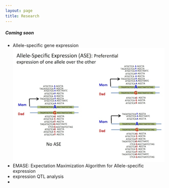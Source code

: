 ```yaml
---
layout: page
title: Research
---
```


##### Coming soon
* Allele-specific gene expression
![ASE](/public/images/ASE-cartoon.jpg)
* EMASE: Expectation Maximization Algorithm for Allele-specific expression
* expression QTL analysis
*
